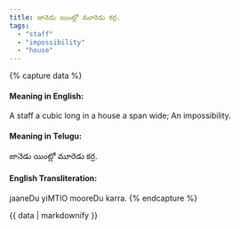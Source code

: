 ```yaml
---
title: జానెడు యింట్లో మూరెడు కర్ర.
tags:
  - "staff"
  - "impossibility"
  - "house"
---
```


{% capture data %}
#### Meaning in English:
A staff a cubic long in a house a span wide;
An impossibility.

#### Meaning in Telugu:
జానెడు యింట్లో మూరెడు కర్ర.

#### English Transliteration:
jaaneDu yiMTlO mooreDu karra.
{% endcapture %}

{{ data | markdownify }}

